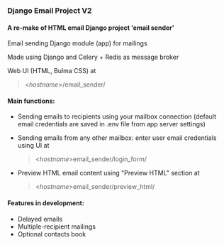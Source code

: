 ### Django Email Project V2
#### A re-make of HTML email Django project 'email sender'

Email sending Django module (app) for mailings


Made using Django and Celery + Redis as message broker

Web UI (HTML, Bulma CSS) at
> <_hostname_>/email_sender/

#### Main functions:

- Sending emails to recipients using your mailbox connection 
  (default email credentials are saved in .env file from app server settings)
  
- Sending emails from any other mailbox: enter user email credentials
  using UI at 
  > <_hostname_>email_sender/login_form/
  
- Preview HTML email content using "Preview HTML" section at
  > <_hostname_>email_sender/preview_html/
  
#### Features in development:

- Delayed emails
- Multiple-recipient mailings
- Optional contacts book